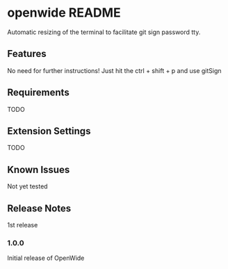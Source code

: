 # openwide README

Automatic resizing of the terminal to facilitate git sign password tty.

## Features

No need for further instructions! Just hit the ctrl + shift + p and use gitSign

## Requirements

TODO

## Extension Settings

TODO

## Known Issues

Not yet tested

## Release Notes

1st release

### 1.0.0

Initial release of OpenWide
